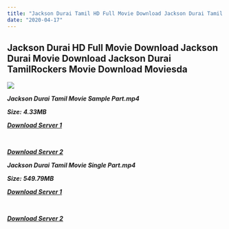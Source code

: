 ```yaml
---
title: "Jackson Durai Tamil HD Full Movie Download Jackson Durai Tamil Movie HD Download"
date: "2020-04-17"
---
```


## Jackson Durai HD Full Movie Download Jackson Durai Movie Download Jackson Durai TamilRockers Movie Download Moviesda

![](https://images.moviebuff.com/3d4d7c3c-8f37-44aa-90d7-6a99b0451858?w=1000)

**_Jackson Durai Tamil Movie Sample Part.mp4_**

**_Size:_** **_4.33MB_**  

**_[Download Server 1](http://s20.uptofiles.net//files/Tamil{300377c8a1a3ba2999b4bbe3381b1ea1a812b0b70d21946c68d529294a5c2999}202017{300377c8a1a3ba2999b4bbe3381b1ea1a812b0b70d21946c68d529294a5c2999}20Movies/Jackson{300377c8a1a3ba2999b4bbe3381b1ea1a812b0b70d21946c68d529294a5c2999}20Durai{300377c8a1a3ba2999b4bbe3381b1ea1a812b0b70d21946c68d529294a5c2999}20(2016){300377c8a1a3ba2999b4bbe3381b1ea1a812b0b70d21946c68d529294a5c2999}20HD{300377c8a1a3ba2999b4bbe3381b1ea1a812b0b70d21946c68d529294a5c2999}20DVDRip/Mp4{300377c8a1a3ba2999b4bbe3381b1ea1a812b0b70d21946c68d529294a5c2999}20HD{300377c8a1a3ba2999b4bbe3381b1ea1a812b0b70d21946c68d529294a5c2999}20(640x360)/Jackson{300377c8a1a3ba2999b4bbe3381b1ea1a812b0b70d21946c68d529294a5c2999}20Durai{300377c8a1a3ba2999b4bbe3381b1ea1a812b0b70d21946c68d529294a5c2999}20Sample{300377c8a1a3ba2999b4bbe3381b1ea1a812b0b70d21946c68d529294a5c2999}20(640x360).mp4)_**

**_[  
](http://s20.uptofiles.net//files/Tamil{300377c8a1a3ba2999b4bbe3381b1ea1a812b0b70d21946c68d529294a5c2999}202017{300377c8a1a3ba2999b4bbe3381b1ea1a812b0b70d21946c68d529294a5c2999}20Movies/Jackson{300377c8a1a3ba2999b4bbe3381b1ea1a812b0b70d21946c68d529294a5c2999}20Durai{300377c8a1a3ba2999b4bbe3381b1ea1a812b0b70d21946c68d529294a5c2999}20(2016){300377c8a1a3ba2999b4bbe3381b1ea1a812b0b70d21946c68d529294a5c2999}20HD{300377c8a1a3ba2999b4bbe3381b1ea1a812b0b70d21946c68d529294a5c2999}20DVDRip/Mp4{300377c8a1a3ba2999b4bbe3381b1ea1a812b0b70d21946c68d529294a5c2999}20HD{300377c8a1a3ba2999b4bbe3381b1ea1a812b0b70d21946c68d529294a5c2999}20(640x360)/Jackson{300377c8a1a3ba2999b4bbe3381b1ea1a812b0b70d21946c68d529294a5c2999}20Durai{300377c8a1a3ba2999b4bbe3381b1ea1a812b0b70d21946c68d529294a5c2999}20Sample{300377c8a1a3ba2999b4bbe3381b1ea1a812b0b70d21946c68d529294a5c2999}20(640x360).mp4)_**

**_[Download Server 2](http://s20.uptofiles.net//files/Tamil{300377c8a1a3ba2999b4bbe3381b1ea1a812b0b70d21946c68d529294a5c2999}202017{300377c8a1a3ba2999b4bbe3381b1ea1a812b0b70d21946c68d529294a5c2999}20Movies/Jackson{300377c8a1a3ba2999b4bbe3381b1ea1a812b0b70d21946c68d529294a5c2999}20Durai{300377c8a1a3ba2999b4bbe3381b1ea1a812b0b70d21946c68d529294a5c2999}20(2016){300377c8a1a3ba2999b4bbe3381b1ea1a812b0b70d21946c68d529294a5c2999}20HD{300377c8a1a3ba2999b4bbe3381b1ea1a812b0b70d21946c68d529294a5c2999}20DVDRip/Mp4{300377c8a1a3ba2999b4bbe3381b1ea1a812b0b70d21946c68d529294a5c2999}20HD{300377c8a1a3ba2999b4bbe3381b1ea1a812b0b70d21946c68d529294a5c2999}20(640x360)/Jackson{300377c8a1a3ba2999b4bbe3381b1ea1a812b0b70d21946c68d529294a5c2999}20Durai{300377c8a1a3ba2999b4bbe3381b1ea1a812b0b70d21946c68d529294a5c2999}20Sample{300377c8a1a3ba2999b4bbe3381b1ea1a812b0b70d21946c68d529294a5c2999}20(640x360).mp4)_**

**_Jackson Durai Tamil Movie Single Part.mp4_**

**_Size:_** **_549.79MB_**

**_[Download Server 1](http://s20.uptofiles.net//files/Tamil{300377c8a1a3ba2999b4bbe3381b1ea1a812b0b70d21946c68d529294a5c2999}202017{300377c8a1a3ba2999b4bbe3381b1ea1a812b0b70d21946c68d529294a5c2999}20Movies/Jackson{300377c8a1a3ba2999b4bbe3381b1ea1a812b0b70d21946c68d529294a5c2999}20Durai{300377c8a1a3ba2999b4bbe3381b1ea1a812b0b70d21946c68d529294a5c2999}20(2016){300377c8a1a3ba2999b4bbe3381b1ea1a812b0b70d21946c68d529294a5c2999}20HD{300377c8a1a3ba2999b4bbe3381b1ea1a812b0b70d21946c68d529294a5c2999}20DVDRip/Mp4{300377c8a1a3ba2999b4bbe3381b1ea1a812b0b70d21946c68d529294a5c2999}20HD{300377c8a1a3ba2999b4bbe3381b1ea1a812b0b70d21946c68d529294a5c2999}20(640x360)/Jackson{300377c8a1a3ba2999b4bbe3381b1ea1a812b0b70d21946c68d529294a5c2999}20Durai{300377c8a1a3ba2999b4bbe3381b1ea1a812b0b70d21946c68d529294a5c2999}20(640x360).mp4)_**

**_[  
](http://s20.uptofiles.net//files/Tamil{300377c8a1a3ba2999b4bbe3381b1ea1a812b0b70d21946c68d529294a5c2999}202017{300377c8a1a3ba2999b4bbe3381b1ea1a812b0b70d21946c68d529294a5c2999}20Movies/Jackson{300377c8a1a3ba2999b4bbe3381b1ea1a812b0b70d21946c68d529294a5c2999}20Durai{300377c8a1a3ba2999b4bbe3381b1ea1a812b0b70d21946c68d529294a5c2999}20(2016){300377c8a1a3ba2999b4bbe3381b1ea1a812b0b70d21946c68d529294a5c2999}20HD{300377c8a1a3ba2999b4bbe3381b1ea1a812b0b70d21946c68d529294a5c2999}20DVDRip/Mp4{300377c8a1a3ba2999b4bbe3381b1ea1a812b0b70d21946c68d529294a5c2999}20HD{300377c8a1a3ba2999b4bbe3381b1ea1a812b0b70d21946c68d529294a5c2999}20(640x360)/Jackson{300377c8a1a3ba2999b4bbe3381b1ea1a812b0b70d21946c68d529294a5c2999}20Durai{300377c8a1a3ba2999b4bbe3381b1ea1a812b0b70d21946c68d529294a5c2999}20(640x360).mp4)_**

**_[Download Server 2](http://s20.uptofiles.net//files/Tamil{300377c8a1a3ba2999b4bbe3381b1ea1a812b0b70d21946c68d529294a5c2999}202017{300377c8a1a3ba2999b4bbe3381b1ea1a812b0b70d21946c68d529294a5c2999}20Movies/Jackson{300377c8a1a3ba2999b4bbe3381b1ea1a812b0b70d21946c68d529294a5c2999}20Durai{300377c8a1a3ba2999b4bbe3381b1ea1a812b0b70d21946c68d529294a5c2999}20(2016){300377c8a1a3ba2999b4bbe3381b1ea1a812b0b70d21946c68d529294a5c2999}20HD{300377c8a1a3ba2999b4bbe3381b1ea1a812b0b70d21946c68d529294a5c2999}20DVDRip/Mp4{300377c8a1a3ba2999b4bbe3381b1ea1a812b0b70d21946c68d529294a5c2999}20HD{300377c8a1a3ba2999b4bbe3381b1ea1a812b0b70d21946c68d529294a5c2999}20(640x360)/Jackson{300377c8a1a3ba2999b4bbe3381b1ea1a812b0b70d21946c68d529294a5c2999}20Durai{300377c8a1a3ba2999b4bbe3381b1ea1a812b0b70d21946c68d529294a5c2999}20(640x360).mp4)_**
